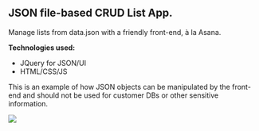 JSON file-based CRUD List App. 
---
Manage lists from data.json with a friendly front-end, à la Asana.

**Technologies used:**

 - JQuery for JSON/UI
 - HTML/CSS/JS

This is an example of how JSON objects can be manipulated by the front-end and should not be used for customer DBs or other sensitive information.

![](http://s9.postimg.org/70da535yn/json_list_app.png)
